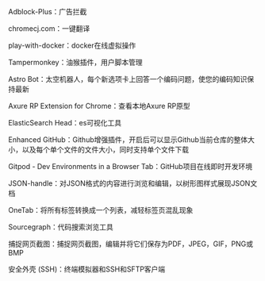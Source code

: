 Adblock-Plus：广告拦截

chromecj.com：一键翻译

play-with-docker：docker在线虚拟操作

Tampermonkey：油猴插件，用户脚本管理

Astro Bot：太空机器人，每个新选项卡上回答一个编码问题，使您的编码知识保持最新

Axure RP Extension for Chrome：查看本地Axure RP原型

ElasticSearch Head：es可视化工具

Enhanced GitHub：Github增强插件，开启后可以显示Github当前仓库的整体大小，以及每个单个文件的文件大小，同时支持单个文件下载

Gitpod - Dev Environments in a Browser Tab：GitHub项目在线即时开发环境

JSON-handle：对JSON格式的内容进行浏览和编辑，以树形图样式展现JSON文档

OneTab：将所有标签转换成一个列表，减轻标签页混乱现象

Sourcegraph：代码搜索浏览工具

捕捉网页截图：捕捉网页截图，编辑并将它们保存为PDF，JPEG，GIF，PNG或BMP

安全外壳 (SSH)：终端模拟器和SSH和SFTP客户端